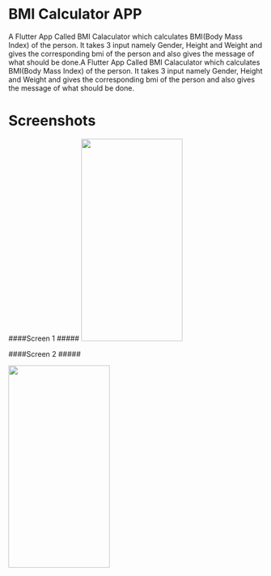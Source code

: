 # BMI Calculator APP

A Flutter App Called BMI Calaculator which calculates BMI(Body Mass Index) of the person. It takes 3 input namely Gender, Height and Weight and gives the corresponding bmi of the person and also gives the message of what should be done.A Flutter App Called BMI Calaculator which calculates BMI(Body Mass Index) of the person. It takes 3 input namely Gender, Height and Weight and gives the corresponding bmi of the person and also gives the message of what should be done.

# Screenshots

<div>
####Screen 1 #####

<img src="https://user-images.githubusercontent.com/90596719/222974965-6c6286e0-6cef-4cf2-915a-50e0a62da5cc.png"  width="200" height="400">

####Screen 2 #####

<img src="https://user-images.githubusercontent.com/90596719/222974987-0e9cd440-1802-4753-a688-14542582ca5f.png"  width="200" height="400">
</div>
